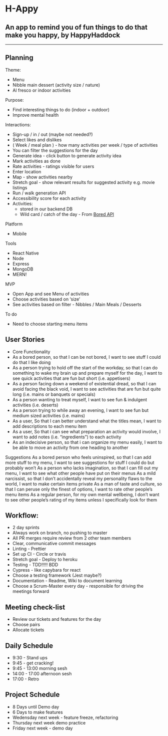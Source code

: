 # H-Appy

## An app to remind you of fun things to do that make you happy, by HappyHaddock

---

## Planning

Theme:

- Menu
- Nibble main dessert (activity size / nature)
- Al fresco or indoor activities

Purpose:

- Find interesting things to do (indoor + outdoor)
- Improve mental health

Interactions:

- Sign-up / in / out (maybe not needed?)
- Select likes and dislikes
- ( Week / meal plan ) - how many activities per week / type of activities
- You can filter the suggestions for the day
- Generate idea - click button to generate activity idea
- Mark activities as done
- Rate activities - ratings visible for users
- Enter location
- Map - show activities nearby
- Stretch goal - show relevant results for suggested activity e.g. movie listings
- Run / walk generation API
- Accessibility score for each activity
- Activities:
  - stored in our backend DB
  - Wild card / catch of the day - From [Bored API](https://www.boredapi.com/documentation#endpoints-key)

Platform

- Mobile

Tools

- React Native
- Node
- Express
- MongoDB
- MERN!

MVP

- Open App and see Menu of activities
- Choose activities based on ‘size’
- See activities based on filter - Nibbles / Main Meals / Desserts

To do

- Need to choose starting menu items

## User Stories

- Core Functionality
- As a bored person, so that I can be not bored, I want to see stuff I could do that I like doing
- As a person trying to hold off the start of the workday, so that I can do something to wake my brain up and prepare myself for the day, I want to see quick activities that are fun but short (i.e. appetisers)
- As a person facing down a weekend of existential dread, so that I can avoid facing the black void, I want to see activities that are fun but quite long (i.e. mains or banquets or specials)
- As a person wanting to treat myself, I want to see fun & indulgent activities (i.e. deserts)
- As a person trying to while away an evening, I want to see fun but medium sized activities (i.e. mains)
- As a user, So that I can better understand what the titles mean, I want to add descriptions to each menu item
- As a user, So that i can see what preparation an activity would involve, I want to add notes (i.e. “ingredients”) to each activity
- As an indecisive person, so that i can organize my menu easily, I want to be able to move an activity from one heading to another

Suggestions
As a bored person who feels uninspired, so that I can add more stuff to my menu, I want to see suggestions for stuff I could do but probably won’t
As a person who lacks imagination, so that I can fill out my menu, I want to see what other people have put on their menus
As a mild narcissist, so that I don’t accidentally reveal my personality flaws to the world, I want to make certain items private
As a man of taste and culture, so that I can peruse only the finest of options, I want to rate other people’s menu items
As a regular person, for my own mental wellbeing, I don’t want to see other people’s rating of my items unless I specifically look for them

## Workflow:

- 2 day sprints
- Always work on branch, no pushing to master
- All PR merges require review from 2 other team members
- Clear, communicative commit messages
- Linting - Prettier
- Set up CI - Circle or travis
- Stretch goal - Deploy to heroku
- Testing - TDD!!!!! BDD
- Cypress - like capybara for react
- Choose a testing framework (Jest maybe?)
- Documentation - Readme, Wiki to document learning
- Choose a Scrum-Master every day - responsible for driving the meetings forward

## Meeting check-list

- Review our tickets and features for the day
- Choose pairs
- Allocate tickets

## Daily Schedule

- 9:30 - Stand ups
- 9:45 - get cracking!
- 9:45 - 13:00 morning sesh
- 14:00 - 17:00 afternoon sesh
- 17:00 - Retro

## Project Schedule

- 8 Days until Demo day
- 6 Days to make features
- Wedensday next week - feature freeze, refactoring
- Thursday next week demo practice
- Friday next week - demo day
